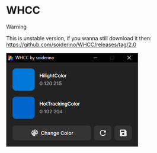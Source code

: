 # WHCC

> [!WARNING]
> This is unstable version, if you wanna still download it then: https://github.com/soiderino/WHCC/releases/tag/2.0

![image](https://raw.githubusercontent.com/soiderino/WHCC/nextgen/assets/image.png)

